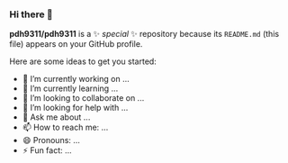 ### Hi there 👋
<!-- [![Hits](https://hits.seeyoufarm.com/api/count/incr/badge.svg?url=https%3A%2F%2Fgithub.com%2Fpdh9311%2Fhit-counter&count_bg=%2379C83D&title_bg=%23555555&icon=&icon_color=%23E7E7E7&title=hits&edge_flat=false)](https://hits.seeyoufarm.com) -->

<!-- ![Anurag's GitHub stats](https://github-readme-stats.vercel.app/api?username=pdh9311&hide=contribs,prs&show_icons=true&theme=dark) -->

<!-- [![Top Langs](https://github-readme-stats.vercel.app/api/top-langs/?username=pdh9311&layout=compact)](https://github.com/anuraghazra/github-readme-stats) -->

**pdh9311/pdh9311** is a ✨ _special_ ✨ repository because its `README.md` (this file) appears on your GitHub profile.

Here are some ideas to get you started:

- 🔭 I’m currently working on ...
- 🌱 I’m currently learning ...
- 👯 I’m looking to collaborate on ...
- 🤔 I’m looking for help with ...
- 💬 Ask me about ...
- 📫 How to reach me: ...
- 😄 Pronouns: ...
- ⚡ Fun fact: ...


